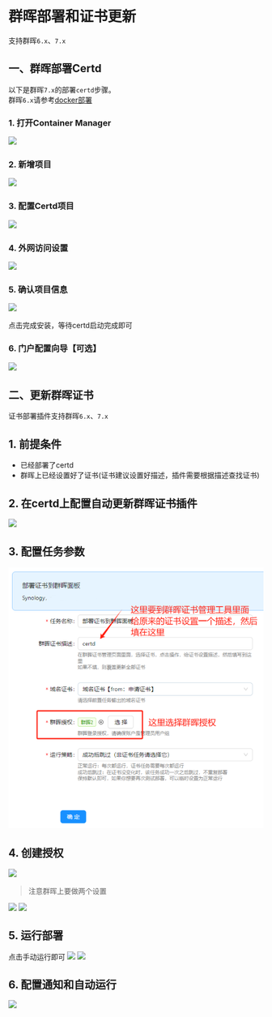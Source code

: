 # 群晖部署和证书更新

支持群晖`6.x`、`7.x`

## 一、群晖部署Certd

以下是群晖`7.x`的部署`certd`步骤。   
群晖`6.x`请参考[docker部署](./../../install/docker/)

### 1. 打开Container Manager

![](./images/1.png)

### 2. 新增项目

![](./images/2.png)

### 3. 配置Certd项目

![](./images/3.png)

### 4. 外网访问设置

![](./images/4.png)

### 5. 确认项目信息

![](./images/5.png)

点击完成安装，等待certd启动完成即可

### 6. 门户配置向导【可选】

![](./images/6.png)


## 二、更新群晖证书

证书部署插件支持群晖`6.x`、`7.x`

## 1. 前提条件
* 已经部署了certd
* 群晖上已经设置好了证书(证书建议设置好描述，插件需要根据描述查找证书)

## 2. 在certd上配置自动更新群晖证书插件
![](./images/deploy.png)

## 3. 配置任务参数
![](./images/deploy1.png)

## 4. 创建授权
![](./images/deploy2.png)
> 注意群晖上要做两个设置   

![](./images/setting2.png)
![](./images/setting1.png)

## 5. 运行部署
点击手动运行即可
![](./images/deploy3.png)
![](./images/deploy4.png)

## 6. 配置通知和自动运行
![](./images/notify.png)